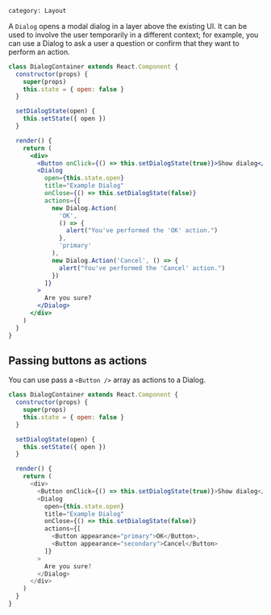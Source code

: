 ```meta
category: Layout
```

A <code>Dialog</code> opens a modal dialog in a layer above the existing UI.
It can be used to involve the user temporarily in a different context; for example,
you can use a Dialog to ask a user a question or confirm that they want to perform
an action.

```jsx
class DialogContainer extends React.Component {
  constructor(props) {
    super(props)
    this.state = { open: false }
  }

  setDialogState(open) {
    this.setState({ open })
  }

  render() {
    return (
      <div>
        <Button onClick={() => this.setDialogState(true)}>Show dialog</Button>
        <Dialog
          open={this.state.open}
          title="Example Dialog"
          onClose={() => this.setDialogState(false)}
          actions={[
            new Dialog.Action(
              'OK',
              () => {
                alert("You've performed the 'OK' action.")
              },
              'primary'
            ),
            new Dialog.Action('Cancel', () => {
              alert("You've performed the 'Cancel' action.")
            })
          ]}
        >
          Are you sure?
        </Dialog>
      </div>
    )
  }
}
```

## Passing buttons as actions

You can use pass a `<Button />` array as actions to a Dialog.

```js
class DialogContainer extends React.Component {
  constructor(props) {
    super(props)
    this.state = { open: false }
  }

  setDialogState(open) {
    this.setState({ open })
  }

  render() {
    return (
      <div>
        <Button onClick={() => this.setDialogState(true)}>Show dialog</Button>
        <Dialog
          open={this.state.open}
          title="Example Dialog"
          onClose={() => this.setDialogState(false)}
          actions={[
            <Button appearance="primary">OK</Button>,
            <Button appearance="secondary">Cancel</Button>
          ]}
        >
          Are you sure?
        </Dialog>
      </div>
    )
  }
}
```
